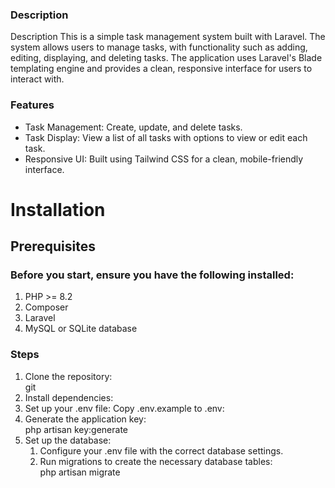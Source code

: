 ### Description 
Description
This is a simple task management system built with Laravel. The system allows users to manage tasks, with functionality such as adding, editing, displaying, and deleting tasks. The application uses Laravel's Blade templating engine and provides a clean, responsive interface for users to interact with.

### Features
<ul>
<li>Task Management: Create, update, and delete tasks.</li>
<li>Task Display: View a list of all tasks with options to view or edit each task.</li>
<li>Responsive UI: Built using Tailwind CSS for a clean, mobile-friendly interface.</li>
</ul>

# Installation
## Prerequisites
### Before you start, ensure you have the following installed:

<ol>
<li>PHP >= 8.2 </li>
<li>Composer</li>
<li>Laravel</li>
<li>MySQL or SQLite database</li>
</ol>

### Steps
<ol>
    <li>Clone the repository:<br/> git</li>
    <li>Install dependencies:<br/> </li>
    <li>Set up your .env file: Copy .env.example to .env:<br/></li>
    <li>Generate the application key:<br/> php artisan key:generate</li>
    <li>Set up the database:
        <ol>
        <li>Configure your .env file with the correct database settings.</li>
        <li>Run migrations to create the necessary database tables: <br/> php artisan migrate</li>
        </ol>
    </li>
</ol>

